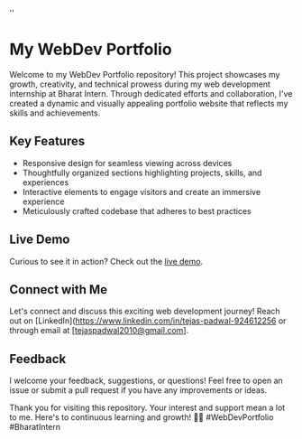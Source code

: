 ''
# My WebDev Portfolio

Welcome to my WebDev Portfolio repository! This project showcases my growth, creativity, and technical prowess during my web development internship at Bharat Intern. Through dedicated efforts and collaboration, I've created a dynamic and visually appealing portfolio website that reflects my skills and achievements.

## Key Features

- Responsive design for seamless viewing across devices
- Thoughtfully organized sections highlighting projects, skills, and experiences
- Interactive elements to engage visitors and create an immersive experience
- Meticulously crafted codebase that adheres to best practices

## Live Demo

Curious to see it in action? Check out the [live demo](https://tejaspadwal5410.github.io/Portfolio-Website/).


## Connect with Me

Let's connect and discuss this exciting web development journey! Reach out on [LinkedIn](https://www.linkedin.com/in/tejas-padwal-924612256 or through email at [tejaspadwal2010@gmail.com].

## Feedback

I welcome your feedback, suggestions, or questions! Feel free to open an issue or submit a pull request if you have any improvements or ideas.

Thank you for visiting this repository. Your interest and support mean a lot to me. Here's to continuous learning and growth! 🚀🌐 #WebDevPortfolio #BharatIntern
```
